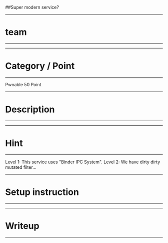 ﻿##Super modern service?

-------------------------
# team
-------------------------



-------------------------
# Category / Point
-------------------------
Pwnable
50 Point

-------------------------
# Description
-------------------------






-------------------------
# Hint
-------------------------
Level 1: This service uses "Binder IPC System".
Level 2: We have dirty dirty mutated filter...


-------------------------
# Setup instruction
-------------------------



-------------------------
# Writeup
-------------------------


